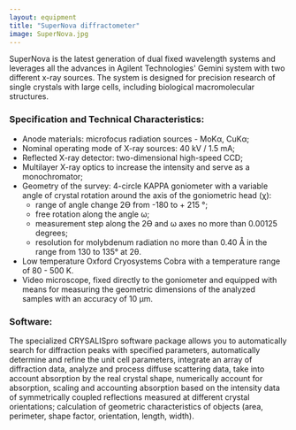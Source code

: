```yaml
---
layout: equipment
title: "SuperNova diffractometer"
image: SuperNova.jpg
---
```

SuperNova is the latest generation of dual fixed wavelength systems and leverages all the advances in Agilent Technologies' Gemini system with two different x-ray sources. The system is designed for precision research of single crystals with large cells, including biological macromolecular structures.

### Specification and  Technical Characteristics:
- Anode materials: microfocus radiation sources - MoKα, CuKα;
- Nominal operating mode of X-ray sources: 40 kV / 1.5 mA;
- Reflected X-ray detector: two-dimensional high-speed CCD;
- Multilayer X-ray optics to increase the intensity and serve as a monochromator;
- Geometry of the survey: 4-circle KAPPA goniometer with a variable angle of crystal rotation around the axis of the goniometric head (χ):
	- range of angle change 2ϴ from -180 to + 215 °;
	- free rotation along the angle ω;
	- measurement step along the 2ϴ and ω axes no more than 0.00125 degrees;
	- resolution for molybdenum radiation no more than 0.40 Å in the range from 130 to 135° at 2θ.
- Low temperature Oxford Cryosystems Cobra with a temperature range of 80 - 500 K.
- Video microscope, fixed directly to the goniometer and equipped with means for measuring the geometric dimensions of the analyzed samples with an accuracy of 10 μm.

### Software:
The specialized CRYSALISpro software package allows you to automatically search for diffraction peaks with specified parameters, automatically determine and refine the unit cell parameters, integrate an array of diffraction data, analyze and process diffuse scattering data, take into account absorption by the real crystal shape, numerically account for absorption, scaling and accounting absorption based on the intensity data of symmetrically coupled reflections measured at different crystal orientations; calculation of geometric characteristics of objects (area, perimeter, shape factor, orientation, length, width).